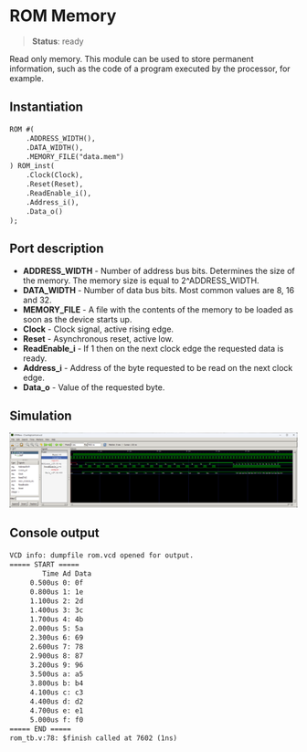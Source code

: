 # ROM Memory

>**Status**: ready

Read only memory. This module can be used to store permanent information, such as the code of a program executed by the processor, for example.

## Instantiation
    
    ROM #(
        .ADDRESS_WIDTH(),
        .DATA_WIDTH(),
        .MEMORY_FILE("data.mem")
    ) ROM_inst(
        .Clock(Clock),
        .Reset(Reset),
        .ReadEnable_i(),
        .Address_i(),
        .Data_o()
    );

## Port description

+ **ADDRESS_WIDTH** - Number of address bus bits. Determines the size of the memory. The memory size is equal to 2^ADDRESS_WIDTH.
+ **DATA_WIDTH** - Number of data bus bits. Most common values are 8, 16 and 32. 
+ **MEMORY_FILE** - A file with the contents of the memory to be loaded as soon as the device starts up.
+ **Clock** - Clock signal, active rising edge.
+ **Reset** - Asynchronous reset, active low.
+ **ReadEnable_i** - If 1 then on the next clock edge the requested data is ready.
+ **Address_i** - Address of the byte requested to be read on the next clock edge.
+ **Data_o** - Value of the requested byte.
    
## Simulation

![Simulation](simulation.png "Simulation")

## Console output

    VCD info: dumpfile rom.vcd opened for output.
    ===== START =====
            Time Ad Data
         0.500us 0: 0f
         0.800us 1: 1e
         1.100us 2: 2d
         1.400us 3: 3c
         1.700us 4: 4b
         2.000us 5: 5a
         2.300us 6: 69
         2.600us 7: 78
         2.900us 8: 87
         3.200us 9: 96
         3.500us a: a5
         3.800us b: b4
         4.100us c: c3
         4.400us d: d2
         4.700us e: e1
         5.000us f: f0
    ===== END =====
    rom_tb.v:78: $finish called at 7602 (1ns)